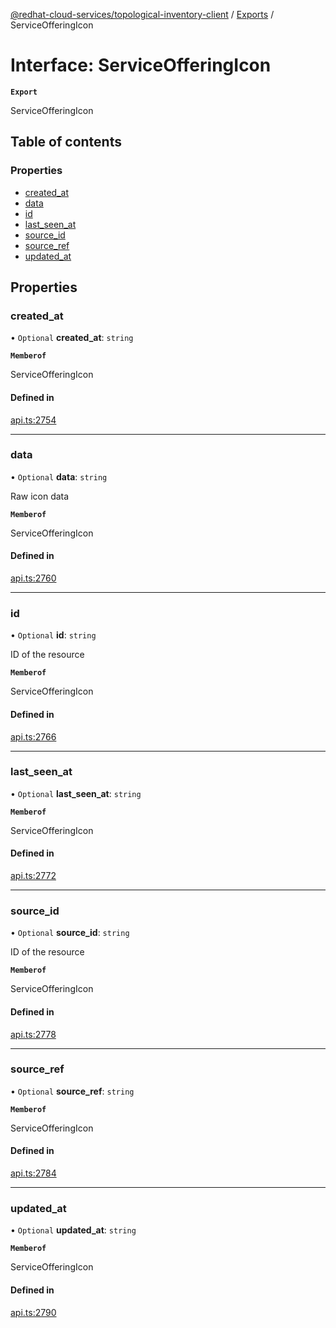 [@redhat-cloud-services/topological-inventory-client](../README.md) / [Exports](../modules.md) / ServiceOfferingIcon

# Interface: ServiceOfferingIcon

**`Export`**

ServiceOfferingIcon

## Table of contents

### Properties

- [created\_at](ServiceOfferingIcon.md#created_at)
- [data](ServiceOfferingIcon.md#data)
- [id](ServiceOfferingIcon.md#id)
- [last\_seen\_at](ServiceOfferingIcon.md#last_seen_at)
- [source\_id](ServiceOfferingIcon.md#source_id)
- [source\_ref](ServiceOfferingIcon.md#source_ref)
- [updated\_at](ServiceOfferingIcon.md#updated_at)

## Properties

### created\_at

• `Optional` **created\_at**: `string`

**`Memberof`**

ServiceOfferingIcon

#### Defined in

[api.ts:2754](https://github.com/RedHatInsights/javascript-clients/blob/main/packages/topological-inventory/api.ts#L2754)

___

### data

• `Optional` **data**: `string`

Raw icon data

**`Memberof`**

ServiceOfferingIcon

#### Defined in

[api.ts:2760](https://github.com/RedHatInsights/javascript-clients/blob/main/packages/topological-inventory/api.ts#L2760)

___

### id

• `Optional` **id**: `string`

ID of the resource

**`Memberof`**

ServiceOfferingIcon

#### Defined in

[api.ts:2766](https://github.com/RedHatInsights/javascript-clients/blob/main/packages/topological-inventory/api.ts#L2766)

___

### last\_seen\_at

• `Optional` **last\_seen\_at**: `string`

**`Memberof`**

ServiceOfferingIcon

#### Defined in

[api.ts:2772](https://github.com/RedHatInsights/javascript-clients/blob/main/packages/topological-inventory/api.ts#L2772)

___

### source\_id

• `Optional` **source\_id**: `string`

ID of the resource

**`Memberof`**

ServiceOfferingIcon

#### Defined in

[api.ts:2778](https://github.com/RedHatInsights/javascript-clients/blob/main/packages/topological-inventory/api.ts#L2778)

___

### source\_ref

• `Optional` **source\_ref**: `string`

**`Memberof`**

ServiceOfferingIcon

#### Defined in

[api.ts:2784](https://github.com/RedHatInsights/javascript-clients/blob/main/packages/topological-inventory/api.ts#L2784)

___

### updated\_at

• `Optional` **updated\_at**: `string`

**`Memberof`**

ServiceOfferingIcon

#### Defined in

[api.ts:2790](https://github.com/RedHatInsights/javascript-clients/blob/main/packages/topological-inventory/api.ts#L2790)
